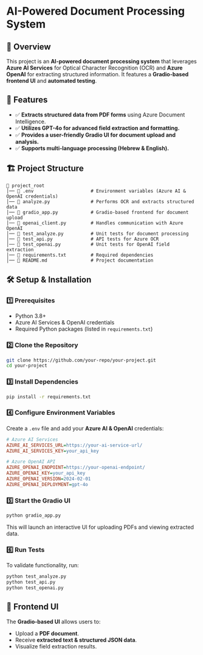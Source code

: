 # AI-Powered Document Processing System

## 📌 Overview

This project is an **AI-powered document processing system** that leverages **Azure AI Services** for Optical Character Recognition (OCR) and **Azure OpenAI** for extracting structured information. It features a **Gradio-based frontend UI** and **automated testing**.

## 🚀 Features

- ✅ **Extracts structured data from PDF forms** using Azure Document Intelligence.
- ✅ **Utilizes GPT-4o for advanced field extraction and formatting.**
- ✅ **Provides a user-friendly Gradio UI for document upload and analysis.**
- ✅ **Supports multi-language processing (Hebrew & English).**

## 🏗 Project Structure

```
📂 project_root
│── 📜 .env                     # Environment variables (Azure AI & OpenAI credentials)
│── 📜 analyze.py               # Performs OCR and extracts structured data
│── 📜 gradio_app.py            # Gradio-based frontend for document upload
│── 📜 openai_client.py         # Handles communication with Azure OpenAI
│── 📜 test_analyze.py          # Unit tests for document processing
│── 📜 test_api.py              # API tests for Azure OCR
│── 📜 test_openai.py           # Unit tests for OpenAI field extraction
│── 📜 requirements.txt         # Required dependencies
│── 📜 README.md                # Project documentation
```

## 🛠 Setup & Installation

### 1️⃣ Prerequisites

- Python 3.8+
- Azure AI Services & OpenAI credentials
- Required Python packages (listed in `requirements.txt`)

### 2️⃣ Clone the Repository

```bash
git clone https://github.com/your-repo/your-project.git
cd your-project
```

### 3️⃣ Install Dependencies

```bash
pip install -r requirements.txt
```

### 4️⃣ Configure Environment Variables

Create a `.env` file and add your **Azure AI & OpenAI** credentials:

```ini
# Azure AI Services
AZURE_AI_SERVICES_URL=https://your-ai-service-url/
AZURE_AI_SERVICES_KEY=your_api_key

# Azure OpenAI API
AZURE_OPENAI_ENDPOINT=https://your-openai-endpoint/
AZURE_OPENAI_KEY=your_api_key
AZURE_OPENAI_VERSION=2024-02-01
AZURE_OPENAI_DEPLOYMENT=gpt-4o
```

### 5️⃣ Start the Gradio UI

```bash
python gradio_app.py
```

This will launch an interactive UI for uploading PDFs and viewing extracted data.

### 6️⃣ Run Tests

To validate functionality, run:

```bash
python test_analyze.py
python test_api.py
python test_openai.py
```

## 🎨 Frontend UI

The **Gradio-based UI** allows users to:

- Upload a **PDF document**.
- Receive **extracted text & structured JSON data**.
- Visualize field extraction results.



